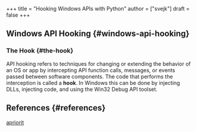 +++
title = "Hooking Windows APIs with Python"
author = ["svejk"]
draft = false
+++

## Windows API Hooking {#windows-api-hooking}


### The Hook {#the-hook}

API hooking refers to techniques for changing or extending the behavior of an OS or app by intercepting API function calls, messages, or events passed between software components. The code that performs the interception is called a **hook**. In Windows this can be done by injecting DLLs, injecting code, and using the Win32 Debug API toolset.


## References {#references}

[apriorit](https://www.apriorit.com/dev-blog/727-win-guide-to-hooking-windows-apis-with-python)
